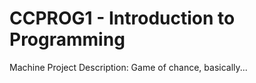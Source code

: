 # CCPROG1 - Introduction to Programming
Machine Project Description:
  Game of chance, basically...
